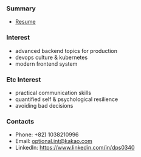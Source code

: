 ### Summary

 - [Resume](https://jiho-lee.notion.site/jiho-lee/Jiho-Lee-e2033eeaaf20408b8bec52b41710f592)

### Interest

 - advanced backend topics for production
 - devops culture & kubernetes
 - modern frontend system

### Etc Interest

 - practical communication skills
 - quantified self & psychological resilience
 - avoiding bad decisions

### Contacts

- Phone: +82) 1038210996
- Email: optional.int@kakao.com
- LinkedIn: https://www.linkedin.com/in/dps0340
